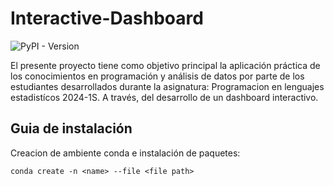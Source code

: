 # Interactive-Dashboard
![PyPI - Version](https://img.shields.io/pypi/v/streamlit?label=streamlit&link=https%3A%2F%2Fstreamlit.io%2F)


El presente proyecto tiene como objetivo principal la aplicación práctica de los conocimientos en programación y análisis de datos por parte de los estudiantes desarrollados durante la asignatura: Programacion en lenguajes estadistícos 2024-1S. A través, del desarrollo de un dashboard interactivo.
## Guia de instalación
Creacion de ambiente conda e instalación de paquetes:
```
conda create -n <name> --file <file path>
```
